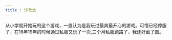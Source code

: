 ```yaml
---
title : SD敢达
---
```


从小学就开始玩的这个游戏，一直认为是我玩过最爽最开心的游戏。可惜已经停服了，在18年19年的时候通过私服又玩了一次,三个月私服跑路了，我还好截了图。

<ImageList value="games/sd敢达/" imgName="sd" :number="7" imgType="png" :imgBoxHeight="190"/>